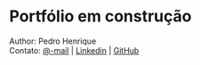 # Portfólio em construção

Author: Pedro Henrique<br>
Contato: [@-mail](mailto:dev.pedro.rjas@gmail.com) | [Linkedin](https://www.linkedin.com/in/pedro-henrique-rjas/) | [GitHub](https://github.com/dev-pedro)


